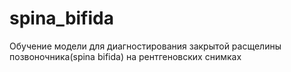 # spina_bifida
Обучение модели для диагностирования закрытой расщелины позвоночника(spina bifida) на рентгеновских снимках
